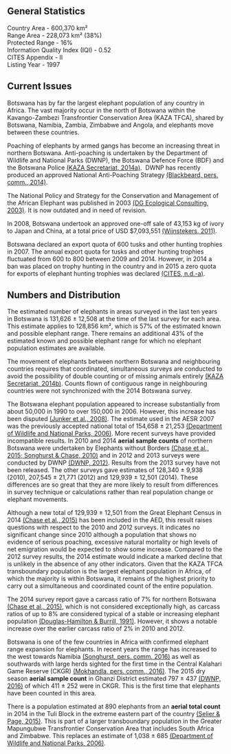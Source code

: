 ## General Statistics

Country Area - 600,370 km²<br />
Range Area - 228,073 km² (38%)<br />
Protected Range - 16%<br />
Information Quality Index (IQI) - 0.52<br />
CITES Appendix - II<br />
Listing Year -  1997

## Current Issues

Botswana has by far the largest elephant population of any country in Africa. The vast majority occur in the north of Botswana within the Kavango-Zambezi Transfrontier Conservation Area (KAZA TFCA), shared by Botswana, Namibia, Zambia, Zimbabwe and Angola, and elephants move between these countries. 

Poaching of elephants by armed gangs has become an increasing threat in northern Botswana. Anti-poaching is undertaken by the Department of Wildlife and National Parks (DWNP), the Botswana Defence Force (BDF) and the Botswana Police [(KAZA Secretariat, 2014a)](/references#k).  DWNP has recently produced an approved National Anti-Poaching Strategy [(Blackbeard, pers. comm., 2014)](/references#b).

The National Policy and Strategy for the Conservation and Management of the African Elephant was published in 2003 [(DG Ecological Consulting, 2003)](/references#d). It is now outdated and in need of revision.

In 2008, Botswana undertook an approved one-off sale of 43,153 kg of ivory to Japan and China, at a total price of USD $7,093,551 [(Wijnstekers, 2011)](/references#w).

Botswana declared an export quota of 600 tusks and other hunting trophies in 2007. The annual export quota for tusks and other hunting trophies fluctuated from 600 to 800 between 2009 and 2014. However, in 2014 a ban was placed on trophy hunting in the country and in 2015 a zero quota for exports of elephant hunting trophies was declared [(CITES, n.d.-a)](/references#c).

## Numbers and Distribution

The estimated number of elephants in areas surveyed in the last ten years in Botswana is 131,626 ± 12,508 at the time of the last survey for each area. This estimate applies to 128,856 km², which is 57% of the estimated known and possible elephant range. There remains an additional 43% of the estimated known and possible elephant range for which no elephant population estimates are available. 

The movement of elephants between northern Botswana and neighbouring countries requires that coordinated, simultaneous surveys are conducted to avoid the possibility of double counting or of missing animals entirely [(KAZA Secretariat, 2014b)](/references#k). Counts flown of contiguous range in neighbouring countries were not synchronized with the 2014 Botswana survey.

The Botswana elephant population appeared to increase substantially from about 50,000 in 1990 to over 150,000 in 2006. However, this increase has been disputed [(Junker et al., 2008)](/references#j). The estimate used in the AESR 2007 was the previously accepted national total of 154,658 ± 21,253 [(Department of Wildlife and National Parks, 2006)](/references#d). More recent surveys have provided incompatible results. In 2010 and 2014 **aerial sample counts** of northern Botswana were undertaken by Elephants without Borders [(Chase et al., 2015; Songhurst & Chase, 2010)](/references#c) and in 2012 and 2013 surveys were conducted by DWNP [(DWNP, 2012)](/references#d). Results from the 2013 survey have not been released. The other surveys gave estimates of 128,340 ± 9,938 (2010), 207,545 ± 21,771 (2012) and 129,939 ± 12,501 (2014). These differences are so great that they are more likely to result from differences in survey technique or calculations rather than real population change or elephant movements.

Although a new total of 129,939 ± 12,501 from the Great Elephant Census in 2014 [(Chase et al., 2015)](/references#c) has been included in the AED, this result raises questions with respect to the 2010 and 2012 surveys. It indicates no significant change since 2010 although a population that shows no evidence of serious poaching, excessive natural mortality or high levels of net emigration would be expected to show some increase. Compared to the 2012 survey results, the 2014 estimate would indicate a marked decline that is unlikely in the absence of any other indicators. Given that the KAZA TFCA transboundary population is the largest elephant population in Africa, of which the majority is within Botswana, it remains of the highest priority to carry out a simultaneous and coordinated count of the entire population. 

The 2014 survey report gave a carcass ratio of 7% for northern Botswana [(Chase et al., 2015)](/references#c), which is not considered exceptionally high, as carcass ratios of up to 8% are considered typical of a stable or increasing elephant population [(Douglas-Hamilton & Burrill, 1991)](/references#d). However, it shows a notable increase over the earlier carcass ratio of 2% in 2010 and 2012.  

Botswana is one of the few countries in Africa with confirmed elephant range expansion for elephants. In recent years the range has increased to the west towards Namibia [(Songhurst, pers. comm. 2016)](/references#s) as well as southwards with large herds sighted for the first time in the Central Kalahari Game Reserve (CKGR) [(Mokhandla, pers. comm., 2016)](/references#m). The 2015 dry season **aerial sample count** in Ghanzi District estimated 797 ± 437 [(DWNP, 2016)](/references#d) of which 411 ± 252 were in CKGR. This is the first time that elephants have been counted in this area. 

There is a population estimated at 890 elephants from an **aerial total count** in 2014 in the Tuli Block in the extreme eastern part of the country [(Selier & Page, 2015)](/references#s). This is part of a larger transboundary population in the Greater Mapungubwe Transfrontier Conservation Area that includes South Africa and Zimbabwe. This replaces an estimate of 1,038 ± 685 [(Department of Wildlife and National Parks, 2006)](/references#d).

